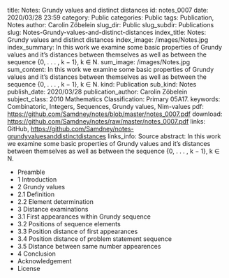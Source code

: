 title:              Notes: Grundy values and distinct distances
id:                 notes_0007
date:       		2020/03/28 23:59
category:		    Public
categories:		    Public
tags:       		Publication, Notes
author:     		Carolin Zöbelein
slug_dir:           Public
slug_subdir:        Publications
slug:               Notes-Grundy-values-and-distinct-distances
index_title:		Notes: Grundy values and distinct distances
index_image:        /images/Notes.jpg
index_summary:      In this work we examine some basic properties of Grundy values and it’s distances between themselves as well as between the sequence {0, . . . , k − 1}, k ∈ N.
sum_image:			/images/Notes.jpg
sum_content:		In this work we examine some basic properties of Grundy values and it’s distances between themselves as well as between the sequence {0, . . . , k − 1}, k ∈ N.
kind:               Publication
sub_kind:           Notes
publish_date:       2020/03/28
publication_author: Carolin Zöbelein
subject_class:      2010 Mathematics Classification: Primary 05A17.
keywords:           Combinatoric, Integers, Sequences, Grundy values, Nim-values
pdf:                https://github.com/Samdney/notes/blob/master/notes_0007.pdf
download:           https://github.com/Samdney/notes/raw/master/notes_0007.pdf
links:              GitHub, https://github.com/Samdney/notes-grundyvaluesanddistinctdistances
links_info:         Source
abstract:           In this work we examine some basic properties of Grundy values and it’s distances between themselves as well as between the sequence {0, . . . , k − 1}, k ∈ N.

* Preamble
* 1 Introduction
* 2 Grundy values
* 2.1 Definition
* 2.2 Element determination
* 3 Distance examinations
* 3.1 First appearances within Grundy sequence
* 3.2 Positions of sequence elements
* 3.3 Position distance of first appearances
* 3.4 Position distance of problem statement sequence
* 3.5 Distance between same number appearences
* 4 Conclusion
* Acknowledgement  
* License
